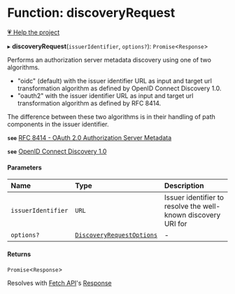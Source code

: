 # Function: discoveryRequest

[💗 Help the project](https://github.com/sponsors/panva)

▸ **discoveryRequest**(`issuerIdentifier`, `options?`): `Promise`<`Response`\>

Performs an authorization server metadata discovery using one of two
algorithms.

- "oidc" (default) with the issuer identifier URL as input and target url
transformation algorithm as defined by OpenID Connect Discovery 1.0.
- "oauth2" with the issuer identifier URL as input and target url
transformation algorithm as defined by RFC 8414.

The difference between these two algorithms is in their handling of path
components in the issuer identifier.

**`see`** [RFC 8414 - OAuth 2.0 Authorization Server Metadata](https://www.rfc-editor.org/rfc/rfc8414.html#section-3)

**`see`** [OpenID Connect Discovery 1.0](https://openid.net/specs/openid-connect-discovery-1_0.html#ProviderConfig)

#### Parameters

| Name | Type | Description |
| :------ | :------ | :------ |
| `issuerIdentifier` | `URL` | Issuer identifier to resolve the well-known discovery URI for |
| `options?` | [`DiscoveryRequestOptions`](../interfaces/DiscoveryRequestOptions.md) | - |

#### Returns

`Promise`<`Response`\>

Resolves with
[Fetch API](https://developer.mozilla.org/en-US/docs/Web/API/Fetch_API)'s
[Response](https://developer.mozilla.org/en-US/docs/Web/API/Response)

